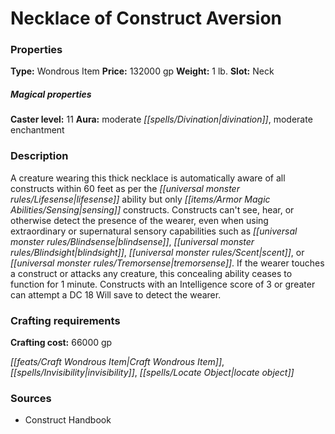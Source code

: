 ﻿---
Title: "Necklace of Construct Aversion"
Type: "Wondrous Item"
Price: "132000 gp"
Weight: "1 lb."
Slot: "Neck"
Caster level: "11"
Aura: "moderate divination, moderate enchantment"
Description: |
  "A creature wearing this thick necklace is automatically aware of all constructs within 60 feet as per the lifesense ability but only sensing constructs. Constructs can't see, hear, or otherwise detect the presence of the wearer, even when using extraordinary or supernatural sensory capabilities such as blindsense, blindsight, scent, or tremorsense. If the wearer touches a construct or attacks any creature, this concealing ability ceases to function for 1 minute. Constructs with an Intelligence score of 3 or greater can attempt a DC 18 Will save to detect the wearer."
Crafting cost: "66000 gp"
Sources: "['Construct Handbook']"
---

# Necklace of Construct Aversion

### Properties

**Type:** Wondrous Item **Price:** 132000 gp **Weight:** 1 lb. **Slot:** Neck

##### Magical properties

**Caster level:** 11 **Aura:** moderate _[[spells/Divination|divination]]_, moderate enchantment

### Description

A creature wearing this thick necklace is automatically aware of all constructs within 60 feet as per the _[[universal monster rules/Lifesense|lifesense]]_ ability but only _[[items/Armor Magic Abilities/Sensing|sensing]]_ constructs. Constructs can't see, hear, or otherwise detect the presence of the wearer, even when using extraordinary or supernatural sensory capabilities such as _[[universal monster rules/Blindsense|blindsense]]_, _[[universal monster rules/Blindsight|blindsight]]_, _[[universal monster rules/Scent|scent]]_, or _[[universal monster rules/Tremorsense|tremorsense]]_. If the wearer touches a construct or attacks any creature, this concealing ability ceases to function for 1 minute. Constructs with an Intelligence score of 3 or greater can attempt a DC 18 Will save to detect the wearer.

### Crafting requirements

**Crafting cost:** 66000 gp

_[[feats/Craft Wondrous Item|Craft Wondrous Item]]_, _[[spells/Invisibility|invisibility]]_, _[[spells/Locate Object|locate object]]_

### Sources

* Construct Handbook